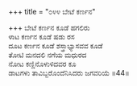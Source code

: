 +++
title = "೦೪೪ ಬೇಟೆ ಕರ್ಣನ"

+++
ಬೇಟೆ ಕರ್ಣನ ಕೂಡೆ ಹಗಲಿರು  
ಳಾಟ ಕರ್ಣನ ಕೂಡೆ ಷಡು ರಸ  
ದೂಟ ಕರ್ಣನ ಕೂಡೆ ಶಸ್ತ್ರಾಭ್ಯಾಸವವ ಕೂಡೆ   
ತೋಟಿ ಮನದಲಿ ನಗೆಯ ಮಧುರದ  
ನೋಟ ಕಣ್ಣಿನೊಳುಳಿದವರ ಕೂ  
ಡಾಟಗಳು ತಾವಿಬ್ಬರೊಂದೆನಿಸಿದರು ಜಗವರಿಯೆ     ॥44॥
